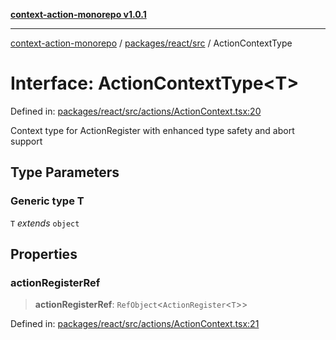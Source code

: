 [**context-action-monorepo v1.0.1**](../../../../README.md)

***

[context-action-monorepo](../../../../README.md) / [packages/react/src](../README.md) / ActionContextType

# Interface: ActionContextType\<T\>

Defined in: [packages/react/src/actions/ActionContext.tsx:20](https://github.com/mineclover/context-action/blob/2861d61b4b5d930e9e7f5277983455dc296dc859/packages/react/src/actions/ActionContext.tsx#L20)

Context type for ActionRegister with enhanced type safety and abort support

## Type Parameters

### Generic type T

`T` *extends* `object`

## Properties

### actionRegisterRef

> **actionRegisterRef**: `RefObject`\<`ActionRegister`&lt;`T`&gt;\>

Defined in: [packages/react/src/actions/ActionContext.tsx:21](https://github.com/mineclover/context-action/blob/2861d61b4b5d930e9e7f5277983455dc296dc859/packages/react/src/actions/ActionContext.tsx#L21)
